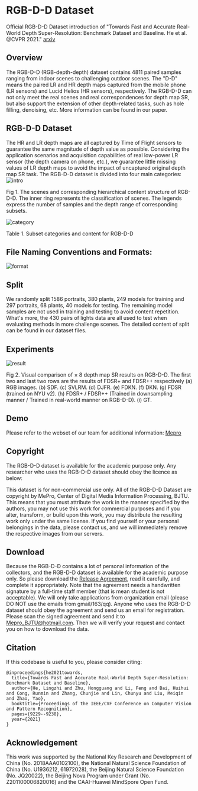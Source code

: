 # RGB-D-D Dataset

Official RGB-D-D Dataset introduction of "Towards Fast and Accurate Real-World Depth Super-Resolution: Benchmark Dataset and Baseline. He et al. @CVPR 2021." [arxiv](https://arxiv.org/abs/2104.06174) 

## Overview
The RGB-D-D (RGB-depth-depth) dataset contains 4811 paired samples ranging from indoor scenes to challenging outdoor scenes. The "D-D" means the paired LR and HR depth maps captured from the mobile phone (LR sensors) and Lucid Helios (HR sensors), respectively. The RGB-D-D can not only meet the real scenes and real correspondences for depth map SR, but also support the extension of other depth-related tasks, such as hole filling, denoising, etc. More information can be found in our paper.

## RGB-D-D Dataset
The HR and LR depth maps are all captured by Time of Flight sensors to guarantee the same magnitude of depth value as possible. Considering the application scenarios and acquisition capabilities of real low-power LR sensor (the depth camera on phone, etc.), we guarantee little missing values of LR depth maps to avoid the impact of uncaptured original depth map SR task. The RGB-D-D dataset is divided into four main categories:
![intro](images/intro.png)

Fig 1. The scenes and corresponding hierarchical content structure of RGB-D-D. The inner ring represents the classification of scenes. The legends express the number of samples and the depth range of corresponding subsets.

![category](images/category.png)

Table 1. Subset categories and content for RGB-D-D

## File Naming Conventions and Formats:

![format](images/format.png)

## Split
We randomly split 1586 portraits, 380 plants, 249 models for training and 297 portraits, 68 plants, 40 models for testing. The remaining model samples are not used in training and testing to avoid content repetition. What's more, the 430 pairs of lights data are all used to test when evaluating methods in more challenge scenes. The detailed content of split can be found in our dataset files.

## Experiments
![result](images/result.png)

Fig 2. Visual comparison of × 8 depth map SR results on RGB-D-D. The first two and last two rows are the results of FDSR+ and FDSR++ respectively (a) RGB images. (b) SDF. (c) SVLRM. (d) DJFR. (e) FDKN. (f) DKN. (g) FDSR (trained on NYU v2). (h) FDSR+ / FDSR++ (Trained in downsampling manner / Trained in real-world manner on RGB-D-D). (i) GT.

## Demo
Please refer to the webset of our team for additional information: [Mepro](http://mepro.bjtu.edu.cn/resource.html) 

## Copyright
The RGB-D-D dataset is available for the academic purpose only. Any researcher who uses the RGB-D-D dataset should obey the licence as below:

This dataset is for non-commercial use only. All of the RGB-D-D Dataset are copyright by MePro, Center of Digital Media Information Processing, BJTU. This means that you must attribute the work in the manner specified by the authors, you may not use this work for commercial purposes and if you alter, transform, or build upon this work, you may distribute the resulting work only under the same license. If you find yourself or your personal belongings in the data, please contact us, and we will immediately remove the respective images from our servers.

## Download
Because the RGB-D-D contains a lot of personal information of the collectors, and the RGB-D-D dataset is available for the academic purpose only. So please download the [Release Agreement](doc/ReleaseAgreement.pdf), read it carefully, and complete it appropriately. Note that the agreement needs a handwritten signature by a full-time staff member (that is mean student is not acceptable). We will only take applications from organization email (please DO NOT use the emails from gmail/163/qq). Anyone who uses the RGB-D-D dataset should obey the agreement and send us an email for registration. Please scan the signed agreement and send it to Mepro_BJTU@hotmail.com. Then we will verify your request and contact you on how to download the data.

## Citation
If this codebase is useful to you, please consider citing:
```
@inproceedings{he2021towards,
  title={Towards Fast and Accurate Real-World Depth Super-Resolution: Benchmark Dataset and Baseline},
  author={He, Lingzhi and Zhu, Hongguang and Li, Feng and Bai, Huihui and Cong, Runmin and Zhang, Chunjie and Lin, Chunyu and Liu, Meiqin and Zhao, Yao},
  booktitle={Proceedings of the IEEE/CVF Conference on Computer Vision and Pattern Recognition},
  pages={9229--9238},
  year={2021}
}
```

## Acknowledgement

This work was supported by the National Key Research and Development of China (No. 2018AAA0102100), the National Natural Science Foundation of China (No. U1936212, 61972028), the Beijing Natural Science Foundation (No. JQ20022), the Beijing Nova Program under Grant (No. Z201100006820016) and the CAAI-Huawei MindSpore Open Fund.
